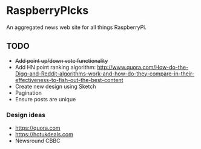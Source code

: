 # RaspberryPIcks

An aggregated news web site for all things RaspberryPi.

## TODO

* ~~Add point up/down vote functionality~~
* Add HN point ranking algorithm: <http://www.quora.com/How-do-the-Digg-and-Reddit-algorithms-work-and-how-do-they-compare-in-their-effectiveness-to-fish-out-the-best-content>
* Create new design using Sketch
* Pagination
* Ensure posts are unique

### Design ideas

* <https://quora.com>
* <https://hotukdeals.com>
* Newsround CBBC

